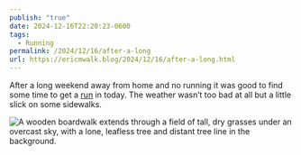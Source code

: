 ```yaml
---
publish: "true"
date: 2024-12-16T22:20:23-0600
tags:
  - Running
permalink: /2024/12/16/after-a-long
url: https://ericmwalk.blog/2024/12/16/after-a-long.html
---
```

After a long weekend away from home and no running it was good to find some time to get a [run](https://strava.com/activities/13129088870) in today. The weather wasn’t too bad at all but a little slick on some sidewalks.

![A wooden boardwalk extends through a field of tall, dry grasses under an overcast sky, with a lone, leafless tree and distant tree line in the background.](https://ericmwalk.blog/uploads/2024/img-1359.jpeg)